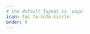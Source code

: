 ```yaml
---
# the default layout is 'page'
icon: fas fa-info-circle
order: 4
---
```


<!--stackedit_data:
eyJoaXN0b3J5IjpbMTA1MDIyOTY2NiwtMTA4Njc5OTExNl19
-->